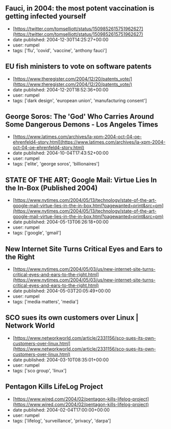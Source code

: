 ## Fauci, in 2004: the most potent vaccination is getting infected yourself
 - [https://twitter.com/tomselliott/status/1509852615751962627](https://twitter.com/tomselliott/status/1509852615751962627)
 - date published: 2004-12-30T14:25:27+00:00
 - user: rumpel
 - tags: ['flu', 'covid', 'vaccine', 'anthony fauci']

## EU fish ministers to vote on software patents
 - [https://www.theregister.com/2004/12/20/patents_vote/](https://www.theregister.com/2004/12/20/patents_vote/)
 - date published: 2004-12-20T18:52:36+00:00
 - user: rumpel
 - tags: ['dark design', 'european union', 'manufacturing consent']

## George Soros: The 'God' Who Carries Around Some Dangerous Demons - Los Angeles Times
 - [https://www.latimes.com/archives/la-xpm-2004-oct-04-oe-ehrenfeld4-story.html](https://www.latimes.com/archives/la-xpm-2004-oct-04-oe-ehrenfeld4-story.html)
 - date published: 2004-10-04T17:43:52+00:00
 - user: rumpel
 - tags: ['elite', 'george soros', 'billionaires']

## STATE OF THE ART; Google Mail: Virtue Lies In the In-Box (Published 2004)
 - [https://www.nytimes.com/2004/05/13/technology/state-of-the-art-google-mail-virtue-lies-in-the-in-box.html?pagewanted=print&src=pm](https://www.nytimes.com/2004/05/13/technology/state-of-the-art-google-mail-virtue-lies-in-the-in-box.html?pagewanted=print&src=pm)
 - date published: 2004-05-13T06:26:18+00:00
 - user: rumpel
 - tags: ['google', 'gmail']

## New Internet Site Turns Critical Eyes and Ears to the Right
 - [https://www.nytimes.com/2004/05/03/us/new-internet-site-turns-critical-eyes-and-ears-to-the-right.html](https://www.nytimes.com/2004/05/03/us/new-internet-site-turns-critical-eyes-and-ears-to-the-right.html)
 - date published: 2004-05-03T20:05:49+00:00
 - user: rumpel
 - tags: ['media matters', 'media']

## SCO sues its own customers over Linux | Network World
 - [https://www.networkworld.com/article/2331156/sco-sues-its-own-customers-over-linux.html](https://www.networkworld.com/article/2331156/sco-sues-its-own-customers-over-linux.html)
 - date published: 2004-03-10T08:35:01+00:00
 - user: rumpel
 - tags: ['sco group', 'linux']

## Pentagon Kills LifeLog Project
 - [https://www.wired.com/2004/02/pentagon-kills-lifelog-project](https://www.wired.com/2004/02/pentagon-kills-lifelog-project)
 - date published: 2004-02-04T17:00:00+00:00
 - user: rumpel
 - tags: ['lifelog', 'surveillance', 'privacy', 'darpa']

